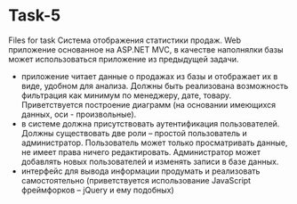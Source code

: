 # Task-5
Files for task
Система отображения статистики продаж. Web приложение основанное на ASP.NET MVC, в качестве наполнялки базы может использоваться приложение из предыдущей задачи.

- приложение читает данные о продажах из базы и отображает их в виде, удобном для анализа. Должны быть реализована возможность фильтрация как минимум по менеджеру, дате, товару. Приветствуется построение диаграмм (на основании имеющихся данных, оси - произвольные).
- в системе должна присутствовать аутентификация пользователей. Должны существовать две роли – простой пользователь и администратор. Пользователь может только просматривать данные, не имеет права ничего редактировать. Администратор может добавлять новых пользователей и изменять записи в базе данных. 
- интерфейс для вывода информации продумать и реализовать самостоятельно (приветствуется использование JavaScript фреймфорков – jQuery и ему подобных)
